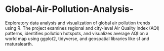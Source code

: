 # Global-Air-Pollution-Analysis-
Exploratory data analysis and visualization of global air pollution trends using R. The project examines regional and city-level Air Quality Index (AQI) patterns, identifies pollution hotspots, and visualizes average AQI on a world map using ggplot2, tidyverse, and geospatial libraries like sf and rnaturalearth.
